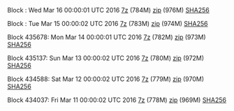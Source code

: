 Block : Wed Mar 16 00:00:01 UTC 2016 [7z](https://transfer.sh/2vPip/bootstrap.dat.20160316.7z) (784M) [zip](https://transfer.sh/dKeJ5/bootstrap.dat.20160316.zip) (976M) [SHA256](https://transfer.sh/iTdZ2/sha256.txt)

Block : Tue Mar 15 00:00:02 UTC 2016 [7z](https://transfer.sh/4NU4q/bootstrap.dat.20160315.7z) (783M) [zip](https://transfer.sh/13BrfI/bootstrap.dat.20160315.zip) (974M) [SHA256](https://transfer.sh/4Wcgl/sha256.txt)

Block 435678: Mon Mar 14 00:00:01 UTC 2016 [7z](https://transfer.sh/XuB8K/bootstrap.dat.20160314.7z) (782M) [zip](https://transfer.sh/hoRcX/bootstrap.dat.20160314.zip) (973M) [SHA256](https://transfer.sh/Clrse/sha256.txt)

Block 435137: Sun Mar 13 00:00:02 UTC 2016 [7z](https://transfer.sh/mFA4Q/bootstrap.dat.20160313.7z) (780M) [zip](https://transfer.sh/ErGE3/bootstrap.dat.20160313.zip) (972M) [SHA256](https://transfer.sh/GcBni/sha256.txt)

Block 434588: Sat Mar 12 00:00:02 UTC 2016 [7z](https://transfer.sh/9vWqJ/bootstrap.dat.20160312.7z) (779M) [zip](https://transfer.sh/8qa1K/bootstrap.dat.20160312.zip) (970M) [SHA256](https://transfer.sh/X8j33/sha256.txt)

Block 434037: Fri Mar 11 00:00:02 UTC 2016 [7z](https://transfer.sh/GV7GD/bootstrap.dat.20160311.7z) (778M) [zip](https://transfer.sh/acnZr/bootstrap.dat.20160311.zip) (969M) [SHA256](https://transfer.sh/v9nyx/sha256.txt)
